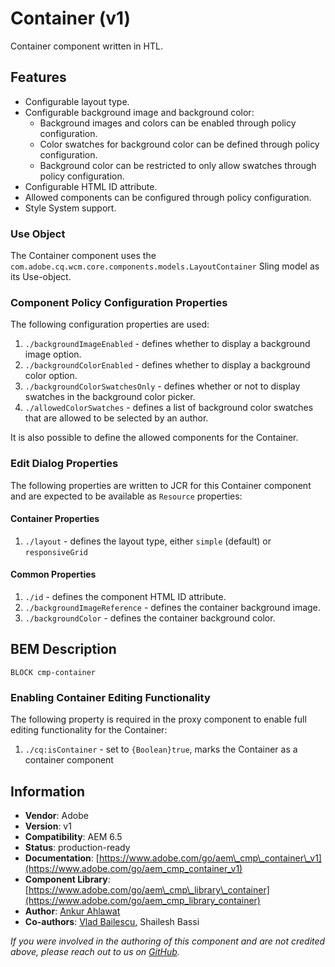 <!--
Copyright 2019 Adobe

Licensed under the Apache License, Version 2.0 (the "License");
you may not use this file except in compliance with the License.
You may obtain a copy of the License at

    http://www.apache.org/licenses/LICENSE-2.0

Unless required by applicable law or agreed to in writing, software
distributed under the License is distributed on an "AS IS" BASIS,
WITHOUT WARRANTIES OR CONDITIONS OF ANY KIND, either express or implied.
See the License for the specific language governing permissions and
limitations under the License.
-->
Container (v1)
====
Container component written in HTL.

## Features

* Configurable layout type.
* Configurable background image and background color:
    * Background images and colors can be enabled through policy configuration.
    * Color swatches for background color can be defined through policy configuration.
    * Background color can be restricted to only allow swatches through policy configuration.
* Configurable HTML ID attribute.
* Allowed components can be configured through policy configuration.
* Style System support.

### Use Object

The Container component uses the `com.adobe.cq.wcm.core.components.models.LayoutContainer` Sling model as its
Use-object.

### Component Policy Configuration Properties

The following configuration properties are used:

1. `./backgroundImageEnabled` - defines whether to display a background image option.
2. `./backgroundColorEnabled` - defines whether to display a background color option.
3. `./backgroundColorSwatchesOnly` - defines whether or not to display swatches in the background color picker.
4. `./allowedColorSwatches` - defines a list of background color swatches that are allowed to be selected by an author.

It is also possible to define the allowed components for the Container.

### Edit Dialog Properties

The following properties are written to JCR for this Container component and are expected to be available as `Resource`
properties:

#### Container Properties

1. `./layout` - defines the layout type, either `simple` (default) or `responsiveGrid`

#### Common Properties

1. `./id` - defines the component HTML ID attribute.
2. `./backgroundImageReference` - defines the container background image.
3. `./backgroundColor` - defines the container background color.

## BEM Description

```
BLOCK cmp-container
```

### Enabling Container Editing Functionality

The following property is required in the proxy component to enable full editing functionality for the Container:

1. `./cq:isContainer` - set to `{Boolean}true`, marks the Container as a container component

## Information

* **Vendor**: Adobe
* **Version**: v1
* **Compatibility**: AEM 6.5
* **Status**: production-ready
* **Documentation**: [https://www.adobe.com/go/aem\_cmp\_container\_v1](https://www.adobe.com/go/aem_cmp_container_v1)
* **Component
  Library**: [https://www.adobe.com/go/aem\_cmp\_library\_container](https://www.adobe.com/go/aem_cmp_library_container)
* **Author**: [Ankur Ahlawat](https://github.com/aahlawat)
* **Co-authors**: [Vlad Bailescu](https://github.com/bailescu), Shailesh Bassi

_If you were involved in the authoring of this component and are not credited above, please reach out to us
on [GitHub](https://github.com/adobe/aem-core-wcm-components)._
